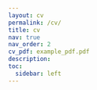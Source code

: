 ```yaml
---
layout: cv
permalink: /cv/
title: cv
nav: true
nav_order: 2
cv_pdf: example_pdf.pdf
description: 
toc:
  sidebar: left
---
```

